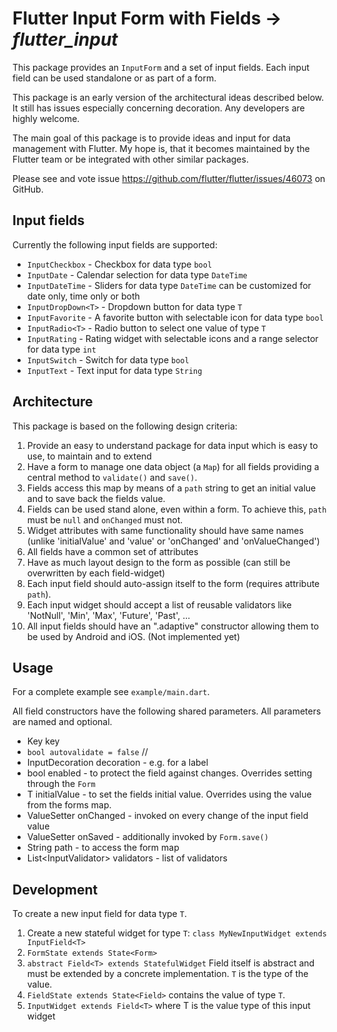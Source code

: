 # Flutter Input Form with Fields &rarr; <i>flutter_input</i>
This package provides an `InputForm` and a set of input fields.
Each input field can be used standalone or as part of a form.

This package is an early version of the architectural ideas
described below.
It still has issues especially concerning decoration.
Any developers are highly welcome.

The main goal of this package is to provide ideas and input
for data management with Flutter.
My hope is, that it becomes maintained by the Flutter team or
be integrated with other similar packages.

Please see and vote issue https://github.com/flutter/flutter/issues/46073
on GitHub.

## Input fields
Currently the following input fields are supported:
* `InputCheckbox` - Checkbox for data type `bool`
* `InputDate` - Calendar selection for data type `DateTime`
* `InputDateTime` - Sliders for data type `DateTime` can be customized for date only, time only or both
* `InputDropDown<T>` - Dropdown button for data type `T`
* `InputFavorite` - A favorite button with selectable icon for data type `bool`
* `InputRadio<T>` - Radio button to select one value of type `T`
* `InputRating` - Rating widget with selectable icons and a range selector for data type `int`
* `InputSwitch` - Switch for data type `bool`
* `InputText` - Text input for data type `String`

## Architecture
This package is based on the following design criteria:
1. Provide an easy to understand package for data input which is
easy to use, to maintain and to extend
1. Have a form to manage one data object (a `Map`) for all fields
providing a central method to `validate()` and `save()`.
1. Fields access this map by means of a `path` string to get
an initial value and to save back the fields value.
1. Fields can be used stand alone, even within a form.
To achieve this, `path` must be `null` and `onChanged` must not.
1. Widget attributes with same functionality should have same names
(unlike 'initialValue' and 'value' or 'onChanged' and 'onValueChanged')
1. All fields have a common set of attributes
1. Have as much layout design to the form as possible
(can still be overwritten by each field-widget)
1. Each input field should auto-assign itself to the form
(requires attribute `path`).
1. Each input widget should accept a list of reusable validators like
'NotNull', 'Min', 'Max', 'Future', 'Past', ...
1. All input fields should have an ".adaptive" constructor
 allowing them to be used by Android and iOS. (Not implemented yet)


## Usage

For a complete example see `example/main.dart`.

All field constructors have the following shared parameters.
All parameters are named and optional.

* Key key
* `bool autovalidate = false` // 
* InputDecoration decoration - e.g. for a label
* bool enabled - to protect the field against changes. Overrides
setting through the `Form`
* T initialValue - to set the fields initial value. Overrides using
the value from the forms map.
* ValueSetter<T> onChanged - invoked on every change
 of the input field value
* ValueSetter<T> onSaved - additionally invoked by `Form.save()`
* String path - to access the form map
* List<InputValidator<T>> validators - list of validators


## Development
To create a new input field for data type `T`.
1. Create a new stateful widget for type `T`:
`class MyNewInputWidget extends InputField<T>`
1. `FormState extends State<Form>`
1. `abstract Field<T> extends StatefulWidget`
 Field itself is abstract and must be extended by a concrete
 implementation. `T` is the type of the value. 
1. `FieldState extends State<Field>`
 contains the value of type `T`.
1. `InputWidget extends Field<T>`
 where T is the value type of this input widget
